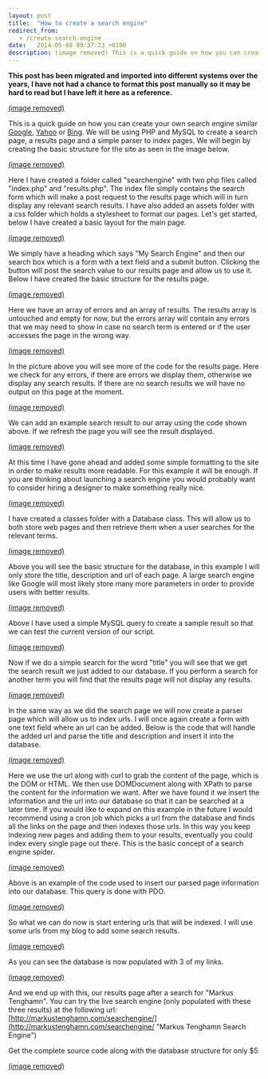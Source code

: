 ```yaml
---
layout: post
title:  "How to create a search engine"
redirect_from:
   - /create-search-engine
date:   2014-05-08 09:37:23 +0100
description: (image removed) This is a quick guide on how you can create your own search engine similar...
---
```


**This post has been migrated and imported into different systems over the years, I have not had a chance to format this post manually so it may be hard to read but I have left it here as a reference.**

[(image removed)](http://markustenghamn.com/?iproduct=5247)  
  
 This is a quick guide on how you can create your own search engine similar [Google](http://google.com "Google"), [Yahoo](http://yahoo.com "Yahoo") or [Bing](http://bing.com "Bing"). We will be using PHP and MySQL to create a search page, a results page and a simple parser to index pages. We will begin by creating the basic structure for the site as seen in the image below.  
  
[(image removed)](http://markustenghamn.com/wp-content/uploads/2014/05/1.png)  
  
 Here I have created a folder called "searchengine" with two php files called "index.php" and "results.php". The index file simply contains the search form which will make a post request to the results page which will in turn display any relevant search results. I have also added an assets folder with a css folder which holds a stylesheet to format our pages. Let's get started, below I have created a basic layout for the main page.  
  
[(image removed)](http://markustenghamn.com/wp-content/uploads/2014/05/2.png)  
  
 We simply have a heading which says "My Search Engine" and then our search box which is a form with a text field and a submit button. Clicking the button will post the search value to our results page and allow us to use it. Below I have created the basic structure for the results page.  
  
[(image removed)](http://markustenghamn.com/wp-content/uploads/2014/05/3.png)  
  
 Here we have an array of errors and an array of results. The results array is untouched and empty for now, but the errors array will contain any errors that we may need to show in case no search term is entered or if the user accesses the page in the wrong way.  
  
[(image removed)](http://markustenghamn.com/wp-content/uploads/2014/05/4.png)  
  
 In the picture above you will see more of the code for the results page. Here we check for any errors, if there are errors we display them, otherwise we display any search results. If there are no search results we will have no output on this page at the moment.  
  
[(image removed)](http://markustenghamn.com/wp-content/uploads/2014/05/6.png)  
  
 We can add an example search result to our array using the code shown above. If we refresh the page you will see the result displayed.  
  
[(image removed)](http://markustenghamn.com/wp-content/uploads/2014/05/7.png)  
  
 At this time I have gone ahead and added some simple formatting to the site in order to make results more readable. For this example it will be enough. If you are thinking about launching a search engine you would probably want to consider hiring a designer to make something really nice.  
  
[(image removed)](http://markustenghamn.com/wp-content/uploads/2014/05/8.png)  
  
 I have created a classes folder with a Database class. This will allow us to both store web pages and then retrieve them when a user searches for the relevant terms.  
  
[(image removed)](http://markustenghamn.com/wp-content/uploads/2014/05/9.png)  
  
 Above you will see the basic structure for the database, in this example I will only store the title, description and url of each page. A large search engine like Google will most likely store many more parameters in order to provide users with better results.  
  
[(image removed)](http://markustenghamn.com/wp-content/uploads/2014/05/10.png)  
  
 Above I have used a simple MySQL query to create a sample result so that we can test the current version of our script.  
  
[(image removed)](http://markustenghamn.com/wp-content/uploads/2014/05/11.png)  
  
 Now if we do a simple search for the word "title" you will see that we get the search result we just added to our database. If you perform a search for another term you will find that the results page will not display any results.  
  
[(image removed)](http://markustenghamn.com/wp-content/uploads/2014/05/12.png)  
  
 In the same way as we did the search page we will now create a parser page which will allow us to index urls. I will once again create a form with one text field where an url can be added. Below is the code that will handle the added url and parse the title and description and insert it into the database.  
  
[(image removed)](http://markustenghamn.com/wp-content/uploads/2014/05/13.png)  
  
 Here we use the url along with curl to grab the content of the page, which is the DOM or HTML. We then use DOMDocument along with XPath to parse the content for the information we want. After we have found it we insert the information and the url into our database so that it can be searched at a later time. If you would like to expand on this example in the future I would recommend using a cron job which picks a url from the database and finds all the links on the page and then indexes those urls. In this way you keep indexing new pages and adding them to your results, eventually you could index every single page out there. This is the basic concept of a search engine spider.  
  
[(image removed)](http://markustenghamn.com/wp-content/uploads/2014/05/14.png)  
  
 Above is an example of the code used to insert our parsed page information into our database. This query is done with PDO.  
  
[(image removed)](http://markustenghamn.com/wp-content/uploads/2014/05/15.png)  
  
 So what we can do now is start entering urls that will be indexed. I will use some urls from my blog to add some search results.  
  
[(image removed)](http://markustenghamn.com/wp-content/uploads/2014/05/16.png)  
  
 As you can see the database is now populated with 3 of my links.  
  
[(image removed)](http://markustenghamn.com/wp-content/uploads/2014/05/17.png)  
  
 And we end up with this, our results page after a search for "Markus Tenghamn". You can try the live search engine (only populated with these three results) at the following url: [http://markustenghamn.com/searchengine/](http://markustenghamn.com/searchengine/ "Markus Tenghamn Search Engine")  
  
 Get the complete source code along with the database structure for only $5  
  
[(image removed)](http://markustenghamn.com/?iproduct=5247)
